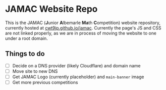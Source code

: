 # JAMAC Website Repo

This is the JAMAC (**J**unior **A**lbemarle **Ma**th **C**ompetition) website repository, currently hosted at [cwt9jp.github.io/jamac](https://cwt9jp.github.io/jamac/).
Currently the page's JS and CSS are not linked properly, as we are in process of moving the website to one under a root domain.

## Things to do

- [ ] Decide on a DNS provider (likely Cloudflare) and domain name
- [ ] Move site to new DNS
- [ ] Get JAMAC Logo (currently placeholder) and `main-banner` image
- [ ] Get more previous competitions
